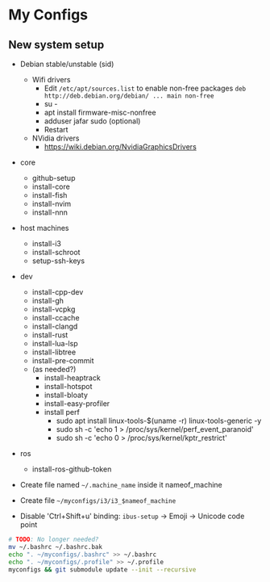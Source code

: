 # My Configs

## New system setup

- Debian stable/unstable (sid)
  - Wifi drivers
    - Edit `/etc/apt/sources.list` to enable non-free packages `deb http://deb.debian.org/debian/ ... main non-free`
    - su -
    - apt install firmware-misc-nonfree
    - adduser jafar sudo (optional)
    - Restart
  - NVidia drivers
    - https://wiki.debian.org/NvidiaGraphicsDrivers
- core
  - github-setup
  - install-core
  - install-fish
  - install-nvim
  - install-nnn
- host machines
  - install-i3
  - install-schroot
  - setup-ssh-keys
- dev
  - install-cpp-dev
  - install-gh
  - install-vcpkg
  - install-ccache
  - install-clangd
  - install-rust
  - install-lua-lsp
  - install-libtree
  - install-pre-commit
  - (as needed?)
    - install-heaptrack
    - install-hotspot
    - install-bloaty
    - install-easy-profiler
    - install perf
      - sudo apt install linux-tools-$(uname -r) linux-tools-generic -y
      - sudo sh -c 'echo 1 > /proc/sys/kernel/perf_event_paranoid'
      - sudo sh -c 'echo 0 > /proc/sys/kernel/kptr_restrict'
- ros
  - install-ros-github-token

- Create file named `~/.machine_name` inside it nameof_machine
- Create file `~/myconfigs/i3/i3_$nameof_machine`
- Disable 'Ctrl+Shift+u' binding: `ibus-setup` -> Emoji -> Unicode code point

```bash
# TODO: No longer needed?
mv ~/.bashrc ~/.bashrc.bak
echo ". ~/myconfigs/.bashrc" >> ~/.bashrc
echo ". ~/myconfigs/.profile" >> ~/.profile
myconfigs && git submodule update --init --recursive
```
